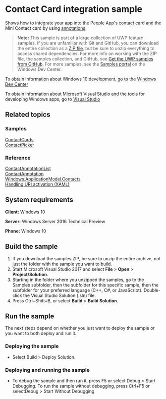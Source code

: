 <!---
  category: ContactsAndCalendar
  samplefwlink: http://go.microsoft.com/fwlink/?LinkID=703783
-->

# Contact Card integration sample

Shows how to integrate your app into the People App's contact card and the Mini Contact card by using 
[annotations](https://msdn.microsoft.com/library/windows/apps/windows.applicationmodel.contacts.contactannotationlist.aspx).

> **Note:** This sample is part of a large collection of UWP feature samples. 
> If you are unfamiliar with Git and GitHub, you can download the entire collection as a 
> [ZIP file](https://github.com/Microsoft/Windows-universal-samples/archive/master.zip), but be 
> sure to unzip everything to access shared dependencies. For more info on working with the ZIP file, 
> the samples collection, and GitHub, see [Get the UWP samples from GitHub](https://aka.ms/ovu2uq). 
> For more samples, see the [Samples portal](https://aka.ms/winsamples) on the Windows Dev Center. 

To obtain information about Windows 10 development, go to the [Windows Dev Center](http://go.microsoft.com/fwlink/?LinkID=532421)

To obtain information about Microsoft Visual Studio and the tools for developing Windows apps, go to [Visual Studio](http://go.microsoft.com/fwlink/?LinkID=532422)

## Related topics

### Samples

[ContactCards](../ContactCards)  
[ContactPicker](../ContactPicker)  

### Reference

[ContactAnnotationList](https://msdn.microsoft.com/library/windows/apps/windows.applicationmodel.contacts.contactannotationlist.aspx)  
[ContactAnnotation](https://msdn.microsoft.com/library/windows/apps/windows.applicationmodel.contacts.contactannotation.aspx)  
[Windows.ApplicationModel.Contacts](http://msdn.microsoft.com/library/windows/apps/br225002)  
[Handling URI activation (XAML)](https://technet.microsoft.com/windowsserver/hh779670)  

## System requirements

**Client:** Windows 10 

**Server:** Windows Server 2016 Technical Preview

**Phone:** Windows 10 

## Build the sample

1. If you download the samples ZIP, be sure to unzip the entire archive, not just the folder with the sample you want to build. 
2. Start Microsoft Visual Studio 2017 and select **File** \> **Open** \> **Project/Solution**.
3. Starting in the folder where you unzipped the samples, go to the Samples subfolder, then the subfolder for this specific sample, then the subfolder for your preferred language (C++, C#, or JavaScript). Double-click the Visual Studio Solution (.sln) file.
4. Press Ctrl+Shift+B, or select **Build** \> **Build Solution**.

## Run the sample

The next steps depend on whether you just want to deploy the sample or you want to both deploy and run it.

### Deploying the sample

- Select Build > Deploy Solution. 

### Deploying and running the sample

- To debug the sample and then run it, press F5 or select Debug >  Start Debugging. To run the sample without debugging, press Ctrl+F5 or selectDebug > Start Without Debugging.
